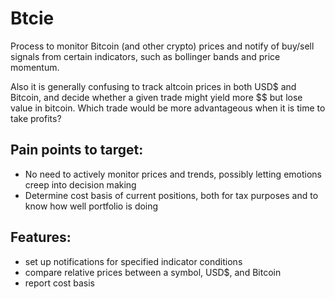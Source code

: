 # Btcie
Process to monitor Bitcoin (and other crypto) prices and notify of buy/sell signals from certain indicators, such as bollinger bands and price momentum.

Also it is generally confusing to track altcoin prices in both USD$ and Bitcoin, and decide whether a given trade might yield more $$ but lose value in bitcoin. Which trade would be more advantageous when it is time to take profits?

## Pain points to target:
* No need to actively monitor prices and trends, possibly letting emotions creep into decision making
* Determine cost basis of current positions, both for tax purposes and to know how well portfolio is doing

## Features:
* set up notifications for specified indicator conditions
* compare relative prices between a symbol, USD$, and Bitcoin
* report cost basis
